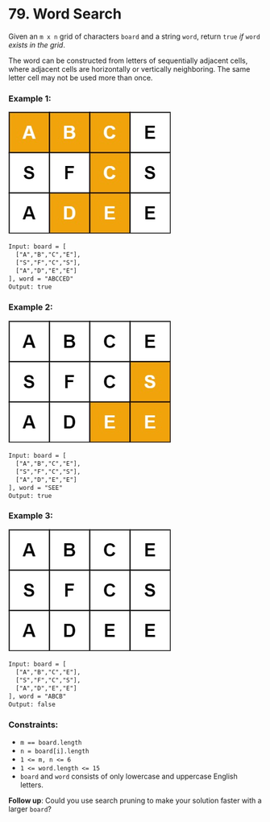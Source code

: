 # 79. Word Search

Given an `m x n` grid of characters `board` and a string `word`, return `true` *if* `word` *exists in the grid*.

The word can be constructed from letters of sequentially adjacent cells, where adjacent cells are horizontally or vertically neighboring. The same letter cell may not be used more than once.

### Example 1:

![image](word2.jpg)

```text
Input: board = [
  ["A","B","C","E"],
  ["S","F","C","S"],
  ["A","D","E","E"]
], word = "ABCCED"
Output: true
```

### Example 2:

![image](word-1.jpg)

```text
Input: board = [
  ["A","B","C","E"],
  ["S","F","C","S"],
  ["A","D","E","E"]
], word = "SEE"
Output: true
```

### Example 3:

![image](word3.jpg)

```text
Input: board = [
  ["A","B","C","E"],
  ["S","F","C","S"],
  ["A","D","E","E"]
], word = "ABCB"
Output: false
```

### Constraints:

- `m == board.length`
- `n = board[i].length`
- `1 <= m, n <= 6`
- `1 <= word.length <= 15`
- `board` and `word` consists of only lowercase and uppercase English letters.

**Follow up**: Could you use search pruning to make your solution faster with a larger `board`?
